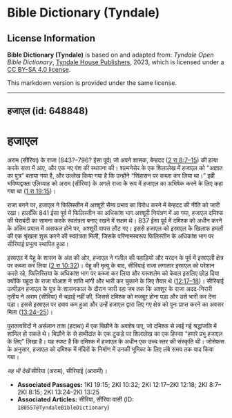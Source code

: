 # Bible Dictionary (Tyndale)

## License Information

**Bible Dictionary (Tyndale)** is based on and adapted from: _Tyndale Open Bible Dictionary_, [Tyndale House Publishers](https://tyndaleopenresources.com/), 2023, which is licensed under a [CC BY-SA 4.0 license](https://creativecommons.org/licenses/by-sa/4.0/legalcode.en).

This markdown version is provided under the same license.



--------------------------------

## हजाएल (id: 648848)

हजाएल
=====

अराम (सीरिया) के राजा (843?–796? ईसा पूर्व) जो अपने शासक, बेन्हदद ([2 रा 8:7–15](https://ref.ly/2Kgs8:7-2Kgs8:15)) की हत्या करके सत्ता में आए, और एक नए वंश की स्थापना की। शल्मनेसेर के एक शिलालेख में हजाएल को "अज्ञात का पुत्र” बताया गया है, और उल्लेख किया गया है कि उन्होंने “सिंहासन पर कब्ज़ा कर लिया था।” इब्री भविष्यद्वक्ता एलिय्याह को अराम (सीरिया) के अगले राजा के रूप में हजाएल का अभिषेक करने के लिए कहा गया था ([1 रा 19:15](https://ref.ly/1Kgs19:15))।

राजा बनने पर, हजाएल ने फिलिस्तीन में अश्शूरी सैन्य प्रभाव का विरोध करने में बेन्हदद की नीति को जारी रखा। हालाँकि 841 ईसा पूर्व में फिलिस्तीन का अधिकांश भाग अश्शूरी नियंत्रण में आ गया, हजाएल दमिश्क की घेराबंदी का सामना करके स्वतंत्रता बनाए रखने में सक्षम थे। 837 ईसा पूर्व में दमिश्क को अधीन करने के अंतिम प्रयास में असफल होने पर, अश्शूरी वापस लौट गए। इससे हजाएल को इस्राएल के खिलाफ हमलों की एक श्रृंखला शुरू करने की स्वतंत्रता मिली, जिसके परिणामस्वरूप फिलिस्तीन के अधिकांश भाग पर सीरियाई प्रभुत्व स्थापित हुआ।

इस्राएल में येहू के शासन के अंत की ओर, हजाएल ने गलील की पहाड़ियों और यरदन के पूर्व में इस्राएली क्षेत्र पर कब्जा कर लिया ([2 रा 10:32](https://ref.ly/2Kgs10:32))। येहू की मृत्यु के बाद, सीरियाई राजा लगातार इस्राएल को परेशान करते रहे, फिलिस्तिया के अधिकांश भाग पर कब्जा कर लिया और यरूशलेम को केवल इसलिए छोड़ दिया क्योंकि यहूदा के राजा योआश ने शांति मांगी और भारी कर चुकाने के लिए तैयार थे ([12:17–18](https://ref.ly/2Kgs12:17-2Kgs12:18))। सीरियाई उत्पीड़न हजाएल के पुत्र के शासनकाल के दौरान जारी रहा जब तक कि अश्शूर के राजा अदद\-निरारी तृतीय ने अराम (सीरिया) में चढ़ाई नहीं की, जिससे दमिश्क को मजबूर होना पड़ा और उसे भारी कर देना पड़ा। इससे इस्राएल पर दबाव कम हुआ और उन्हें हजाएल द्वारा लिए गए क्षेत्र को पुनः प्राप्त करने का अवसर मिला ([13:24–25](https://ref.ly/2Kgs13:24-2Kgs13:25))।

पुरातत्वविदों ने अर्सलान ताश (हदाथा) में एक बिछौने के अवशेष पाए, जो दमिश्क से लाई गई श्रद्धांजलि में शामिल हो सकते थे। बिछौने के से हाथीदांत के एक टुकड़े पर शिलालेख का एक हिस्सा "हमारे प्रभु हजाएल के लिए" लिखा है। यह स्पष्ट है कि दमिश्क में हजाएल के अधीन एक उच्च स्तर की संस्कृति थी। जोसेफस के अनुसार, हजाएल को दमिश्क में मंदिरों के निर्माण में उनकी भूमिका के लिए लंबे समय तक याद किया गया।

*यह भी देखें* सीरिया (अराम), सीरियाई (आरामी)।

* **Associated Passages:** 1KI 19:15; 2KI 10:32; 2KI 12:17–2KI 12:18; 2KI 8:7–2KI 8:15; 2KI 13:24–2KI 13:25
* **Associated Articles:** सीरिया, सीरिया वासी (ID: `180557@TyndaleBibleDictionary`)

